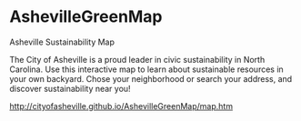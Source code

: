 AshevilleGreenMap
=================


 Asheville Sustainability Map

 The City of Asheville is a proud leader in civic sustainability in North Carolina.
 Use this interactive map to learn about sustainable resources in your own backyard.
 Chose your neighborhood or search your address, and discover sustainability near you!

 http://cityofasheville.github.io/AshevilleGreenMap/map.htm
 

